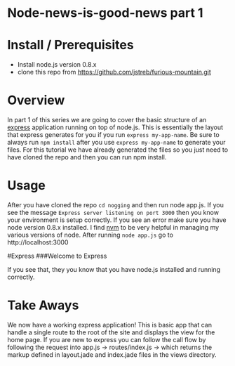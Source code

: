 Node-news-is-good-news part 1
================

Install / Prerequisites
================

* Install node.js version 0.8.x
* clone this repo from https://github.com/jstreb/furious-mountain.git

Overview
================

In part 1 of this series we are going to cover the basic structure of an [express](http://expressjs.com/) application running on top of node.js.  This is essentially the layout that express generates for you if you run `express my-app-name`.  Be sure to always run `npm install` after you use `express my-app-name` to generate your files.  For this tutorial we have already generated the files so you just need to have cloned the repo and then you can run npm install.


Usage
================

After you have cloned the repo `cd nogging` and then run node app.js.  If you see the message `Express server listening on port 3000` then you know your environment is setup correctly.  If you see an error make sure you have node version 0.8.x installed.  I find [nvm](https://github.com/creationix/nvm/) to be very helpful in managing my various versions of node.  After running `node app.js` go to http://localhost:3000

#Express
###Welcome to Express

If you see that, they you know that you have node.js installed and running correctly.

Take Aways
================

We now have a working express application!  This is basic app that can handle a single route to the root of the site and displays the view for the home page.  If you are new to express you can follow the call flow by following the request into app.js -> routes/index.js -> which returns the markup defined in layout.jade and index.jade files in the views directory.